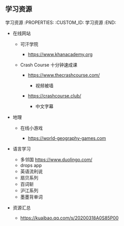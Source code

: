 学习资源
---------------------------

学习资源
   :PROPERTIES:
   :CUSTOM_ID: 学习资源
   :END:

- 在线网站

  - 可汗学院

    - https://www.khanacademy.org

  - Crash Course 十分钟速成课

    - https://www.thecrashcourse.com/

      - 视频被墙

    - https://crashcourse.club/

      - 中文字幕

- 地理

  - 在线小游戏

    - https://world-geography-games.com

- 语言学习

  - 多邻国 https://www.duolingo.com/
  - drops app
  - 英语流利说
  - 扇贝系列
  - 百词斩
  - 沪江系列
  - 墨墨背单词

- 资源汇总

  - https://kuaibao.qq.com/s/20200318A0S85P00
